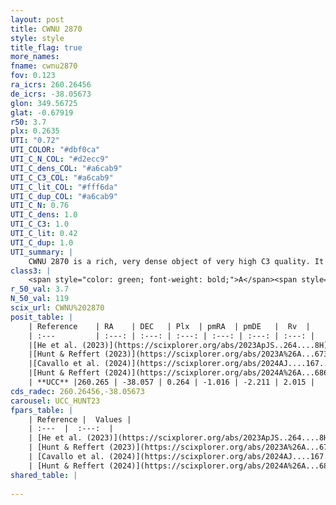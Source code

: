 ```yaml
---
layout: post
title: CWNU 2870
style: style
title_flag: true
more_names: 
fname: cwnu2870
fov: 0.123
ra_icrs: 260.26456
de_icrs: -38.05673
glon: 349.56725
glat: -0.67919
r50: 3.7
plx: 0.2635
UTI: "0.72"
UTI_COLOR: "#dbf0ca"
UTI_C_N_COL: "#d2ecc9"
UTI_C_dens_COL: "#a6cab9"
UTI_C_C3_COL: "#a6cab9"
UTI_C_lit_COL: "#fff6da"
UTI_C_dup_COL: "#a6cab9"
UTI_C_N: 0.76
UTI_C_dens: 1.0
UTI_C_C3: 1.0
UTI_C_lit: 0.42
UTI_C_dup: 1.0
UTI_summary: |
    CWNU 2870 is a rich, very dense object of very high C3 quality. It was recently reported in the literature.
class3: |
    <span style="color: green; font-weight: bold;">A</span><span style="color: green; font-weight: bold;">A</span>
r_50_val: 3.7
N_50_val: 119
scix_url: CWNU%202870
posit_table: |
    | Reference    | RA    | DEC   | Plx  | pmRA  | pmDE   |  Rv  |
    | :---         | :---: | :---: | :---: | :---: | :---: | :---: |
    |[He et al. (2023)](https://scixplorer.org/abs/2023ApJS..264....8H) | 260.274 | -38.056 | 0.274 | -1.036 | -2.211 | -44.83 |
    |[Hunt & Reffert (2023)](https://scixplorer.org/abs/2023A%26A...673A.114H) | 260.256 | -38.037 | 0.276 | -0.989 | -2.217 | 6.545 |
    |[Cavallo et al. (2024)](https://scixplorer.org/abs/2024AJ....167...12C) | 260.257 | -38.088 | 0.275 | -- | -- | -- |
    |[Hunt & Reffert (2024)](https://scixplorer.org/abs/2024A%26A...686A..42H) | 260.256 | -38.037 | 0.276 | -0.989 | -2.217 | 6.545 |
    | **UCC** |260.265 | -38.057 | 0.264 | -1.016 | -2.211 | 2.015 | 
cds_radec: 260.26456,-38.05673
carousel: UCC_HUNT23
fpars_table: |
    | Reference |  Values |
    | :---  |  :---:  |
    | [He et al. (2023)](https://scixplorer.org/abs/2023ApJS..264....8H) | `A0=6.65, m-M=13.2, logAge=6.25` |
    | [Hunt & Reffert (2023)](https://scixplorer.org/abs/2023A%26A...673A.114H) | `AV50=4.407, diffAV50=3.165, MOD50=12.659, logAge50=7.527` |
    | [Cavallo et al. (2024)](https://scixplorer.org/abs/2024AJ....167...12C) | `AV50=4.86, dMod50=12.8, logAge50=7.29, [Fe/H]50=0.15` |
    | [Hunt & Reffert (2024)](https://scixplorer.org/abs/2024A%26A...686A..42H) | `MassJ=2595.54` |
shared_table: |
    
---
```

